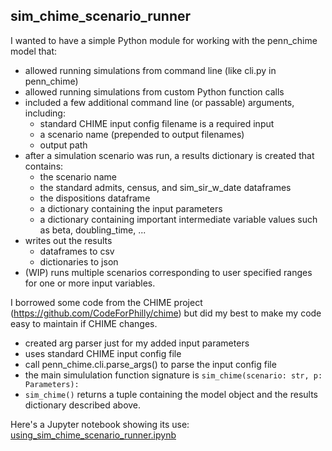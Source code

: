 ## sim_chime_scenario_runner

I wanted to have a simple Python module for working with the penn_chime model
that: 

* allowed running simulations from command line (like cli.py in penn_chime)
* allowed running simulations from custom Python function calls
* included a few additional command line (or passable) arguments, including:
  - standard CHIME input config filename is a required input
  - a scenario name (prepended to output filenames)
  - output path
* after a simulation scenario was run, a results dictionary is created that contains:
  - the scenario name
  - the standard admits, census, and sim_sir_w_date dataframes
  - the dispositions dataframe
  - a dictionary containing the input parameters
  - a dictionary containing important intermediate variable values such as beta, doubling_time, ...
* writes out the results 
  - dataframes to csv
  - dictionaries to json
* (WIP) runs multiple scenarios corresponding to user specified ranges for one or more input variables.

I borrowed some code from the CHIME project (https://github.com/CodeForPhilly/chime) but did my best
to make my code easy to maintain if CHIME changes.

- created arg parser just for my added input parameters
- uses standard CHIME input config file
- call penn_chime.cli.parse_args() to parse the input config file
- the main simululation function signature is `sim_chime(scenario: str, p: Parameters):`
- `sim_chime()` returns a tuple containing the model object and the results dictionary described above.

Here's a Jupyter notebook showing its use: [using_sim_chime_scenario_runner.ipynb]()

